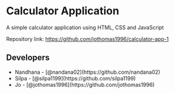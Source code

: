 # Calculator Application
A simple calculator application using HTML, CSS and JavaScript

Repository link: https://github.com/jothomas1996/calculator-app-1

## Developers

<ul>
  <li>Nandhana - [@nandana02](https://github.com/nandana02)</li>
  <li>Silpa - [@silpa1199](https://github.com/silpa1199)</li>
  <li>Jo - [@jothomas1996](https://github.com/jothomas1996)</li>
</ul>
